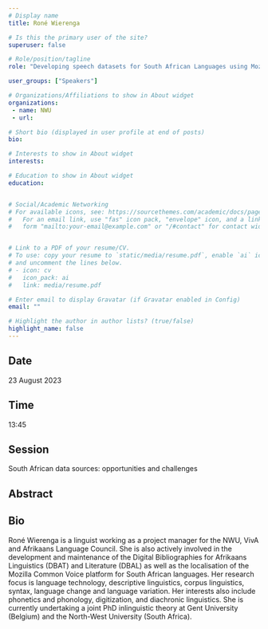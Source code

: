 ```yaml
---
# Display name
title: Roné Wierenga

# Is this the primary user of the site?
superuser: false

# Role/position/tagline
role: "Developing speech datasets for South African Languages using Mozilla Common Voice platform"

user_groups: ["Speakers"]

# Organizations/Affiliations to show in About widget
organizations:
 - name: NWU
 - url: 

# Short bio (displayed in user profile at end of posts)
bio: 

# Interests to show in About widget
interests: 

# Education to show in About widget
education:


# Social/Academic Networking
# For available icons, see: https://sourcethemes.com/academic/docs/page-builder/#icons
#   For an email link, use "fas" icon pack, "envelope" icon, and a link in the
#   form "mailto:your-email@example.com" or "/#contact" for contact widget.


# Link to a PDF of your resume/CV.
# To use: copy your resume to `static/media/resume.pdf`, enable `ai` icons in `params.toml`, 
# and uncomment the lines below.
# - icon: cv
#   icon_pack: ai
#   link: media/resume.pdf

# Enter email to display Gravatar (if Gravatar enabled in Config)
email: ""

# Highlight the author in author lists? (true/false)
highlight_name: false
---
```


## Date

23 August 2023

## Time

13:45

## Session

South African data sources: opportunities and challenges

## Abstract



## Bio

Roné Wierenga is a linguist working as a project manager for the NWU, VivA and Afrikaans Language Council. She is also actively involved in the development and maintenance of the Digital Bibliographies for Afrikaans Linguistics (DBAT) and Literature (DBAL) as well as the localisation of the Mozilla Common Voice platform for South African languages. Her research focus is language technology, descriptive linguistics, corpus linguistics, syntax, language change and language variation. Her interests also include phonetics and phonology, digitization, and diachronic linguistics. She is currently undertaking a joint PhD inlinguistic theory at Gent University (Belgium) and the North-West University (South Africa).

